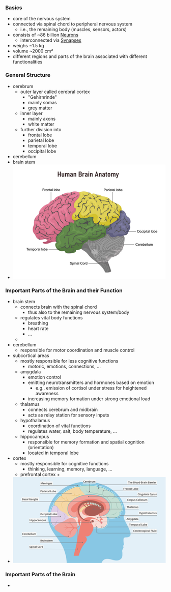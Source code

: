 ### Basics
+ core of the nervous system
+ connected via spinal chord to peripheral nervous system
	+ i.e., the remaining body (muscles, sensors, actors)
+ consists of ~86 billion [Neurons](Neurons.md)
	+ interconnected via [Synapses](Synapses.md)
+ weighs ~1.5 kg 
+ volume ~2000 cm²
+ different regions and parts of the brain associated with different functionalities
### General Structure
+ cerebrum
	+ outer layer called cerebral cortex
		+ "Gehirnrinde"
		+ mainly somas
		+ grey matter
	+ inner layer
		+ mainly axons
		+ white matter
	+ further division into
		+ frontal lobe
		+ parietal lobe
		+ temporal lobe
		+ occipital lobe
+ cerebellum
+ brain stem
+ ![](../../../z_images/Pasted%20image%2020250616095619.png)

### Important Parts of the Brain and their Function
+ brain stem
	+ connects brain with the spinal chord
		+ thus also to the remaining nervous system/body
	+ regulates vital body functions
		+ breathing
		+ heart rate
		+ ...
	+ 
+ cerebellum
	+ responsible for motor coordination and muscle control
+ subcortical areas
	 + mostly responsible for less cognitive functions
		 + motoric, emotions, connections, ...
	+ amygdala
		+ emotion control
		+ emitting neurotransmitters and hormones based on emotion
			+ e.g., emission of cortisol under stress for heightened awareness 
		+ increasing memory formation under strong emotional load
	+ thalamus
		+ connects cerebrum and midbrain
		+ acts as relay station for sensory inputs
	+ hypothalamus
		+ coordination of vital functions
		+ regulates water, salt, body temperature, ...
	+ hippocampus 
		+ responsible for memory formation and spatial cognition (orientation)
		+ located in temporal lobe
+ cortex
	+ mostly responsible for cognitive functions
		+ thinking, learning, memory, language, ...
	+ prefrontal cortex
		+ 
+ ![](../../../z_images/Pasted%20image%2020250616095736.png)
### Important Parts of the Brain
+ 
